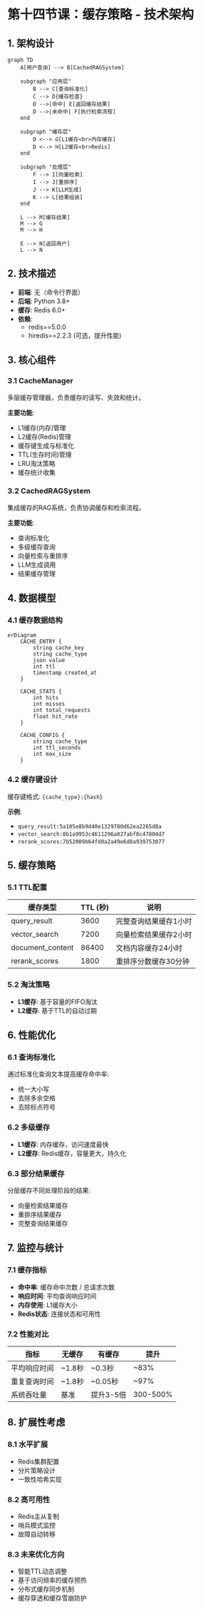 # 第十四节课：缓存策略 - 技术架构

## 1. 架构设计

```mermaid
graph TD
    A[用户查询] --> B[CachedRAGSystem]
    
    subgraph "应用层"
        B --> C[查询标准化]
        C --> D{缓存检查}
        D -->|命中| E[返回缓存结果]
        D -->|未命中| F[执行检索流程]
    end
    
    subgraph "缓存层"
        D <--> G[L1缓存<br>内存缓存]
        D <--> H[L2缓存<br>Redis]
    end
    
    subgraph "处理层"
        F --> I[向量检索]
        I --> J[重排序]
        J --> K[LLM生成]
        K --> L[结果组装]
    end
    
    L --> M[缓存结果]
    M --> G
    M --> H
    
    E --> N[返回用户]
    L --> N
```

## 2. 技术描述

- **前端**: 无（命令行界面）
- **后端**: Python 3.8+
- **缓存**: Redis 6.0+
- **依赖**:
  - redis==5.0.0
  - hiredis==2.2.3 (可选，提升性能)

## 3. 核心组件

### 3.1 CacheManager

多层缓存管理器，负责缓存的读写、失效和统计。

**主要功能**:
- L1缓存(内存)管理
- L2缓存(Redis)管理
- 缓存键生成与标准化
- TTL(生存时间)管理
- LRU淘汰策略
- 缓存统计收集

### 3.2 CachedRAGSystem

集成缓存的RAG系统，负责协调缓存和检索流程。

**主要功能**:
- 查询标准化
- 多级缓存查询
- 向量检索与重排序
- LLM生成调用
- 结果缓存管理

## 4. 数据模型

### 4.1 缓存数据结构

```mermaid
erDiagram
    CACHE_ENTRY {
        string cache_key
        string cache_type
        json value
        int ttl
        timestamp created_at
    }
    
    CACHE_STATS {
        int hits
        int misses
        int total_requests
        float hit_rate
    }
    
    CACHE_CONFIG {
        string cache_type
        int ttl_seconds
        int max_size
    }
```

### 4.2 缓存键设计

缓存键格式: `{cache_type}:{hash}`

**示例**:
- `query_result:5a105e8b9d40e1329780d62ea2265d8a`
- `vector_search:8b1a9953c4611296a827abf8c47804d7`
- `rerank_scores:7b52009b64fd0a2a49e6d8a939753077`

## 5. 缓存策略

### 5.1 TTL配置

| 缓存类型 | TTL (秒) | 说明 |
|---------|---------|------|
| query_result | 3600 | 完整查询结果缓存1小时 |
| vector_search | 7200 | 向量检索结果缓存2小时 |
| document_content | 86400 | 文档内容缓存24小时 |
| rerank_scores | 1800 | 重排序分数缓存30分钟 |

### 5.2 淘汰策略

- **L1缓存**: 基于容量的FIFO淘汰
- **L2缓存**: 基于TTL的自动过期

## 6. 性能优化

### 6.1 查询标准化

通过标准化查询文本提高缓存命中率:
- 统一大小写
- 去除多余空格
- 去除标点符号

### 6.2 多级缓存

- **L1缓存**: 内存缓存，访问速度最快
- **L2缓存**: Redis缓存，容量更大，持久化

### 6.3 部分结果缓存

分层缓存不同处理阶段的结果:
- 向量检索结果缓存
- 重排序结果缓存
- 完整查询结果缓存

## 7. 监控与统计

### 7.1 缓存指标

- **命中率**: 缓存命中次数 / 总请求次数
- **响应时间**: 平均查询响应时间
- **内存使用**: L1缓存大小
- **Redis状态**: 连接状态和可用性

### 7.2 性能对比

| 指标 | 无缓存 | 有缓存 | 提升 |
|------|-------|-------|------|
| 平均响应时间 | ~1.8秒 | ~0.3秒 | ~83% |
| 重复查询时间 | ~1.8秒 | ~0.05秒 | ~97% |
| 系统吞吐量 | 基准 | 提升3-5倍 | 300-500% |

## 8. 扩展性考虑

### 8.1 水平扩展

- Redis集群配置
- 分片策略设计
- 一致性哈希实现

### 8.2 高可用性

- Redis主从复制
- 哨兵模式监控
- 故障自动转移

### 8.3 未来优化方向

- 智能TTL动态调整
- 基于访问频率的缓存预热
- 分布式缓存同步机制
- 缓存穿透和缓存雪崩防护